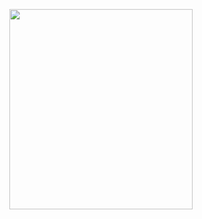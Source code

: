 <p align="center">
<img src="https://mhabibr02.github.io/Page-Web-Development/assets/img/portfolio/webdev-23.png" width="80%" height="30%">
</p>
